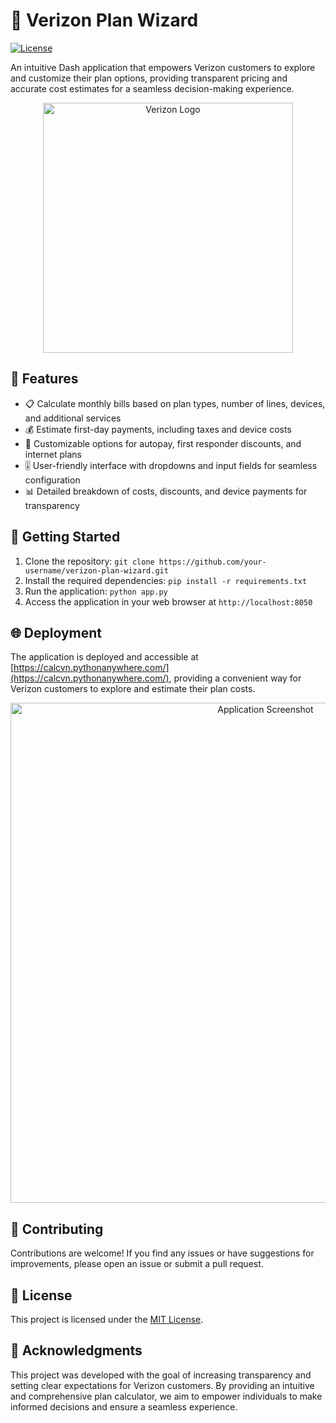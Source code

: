 # 📱 Verizon Plan Wizard

[![License](https://img.shields.io/badge/License-MIT-blue.svg)](LICENSE)

An intuitive Dash application that empowers Verizon customers to explore and customize their plan options, providing transparent pricing and accurate cost estimates for a seamless decision-making experience.

<p align="center">
  <img src="https://i.postimg.cc/T3tfN5yq/Verizon-logo-2187705026.png" alt="Verizon Logo" width="400">
</p>

## 🌟 Features

- 📋 Calculate monthly bills based on plan types, number of lines, devices, and additional services
- 💰 Estimate first-day payments, including taxes and device costs
- 🔧 Customizable options for autopay, first responder discounts, and internet plans
- 🎚️ User-friendly interface with dropdowns and input fields for seamless configuration
- 📊 Detailed breakdown of costs, discounts, and device payments for transparency

## 🚀 Getting Started

1. Clone the repository: `git clone https://github.com/your-username/verizon-plan-wizard.git`
2. Install the required dependencies: `pip install -r requirements.txt`
3. Run the application: `python app.py`
4. Access the application in your web browser at `http://localhost:8050`

## 🌐 Deployment

The application is deployed and accessible at [https://calcvn.pythonanywhere.com/](https://calcvn.pythonanywhere.com/), providing a convenient way for Verizon customers to explore and estimate their plan costs.

<p align="center">
  <img src="https://i.postimg.cc/P5st8ngY/YH-App.jpg" alt="Application Screenshot" width="800">
</p>

## 🤝 Contributing

Contributions are welcome! If you find any issues or have suggestions for improvements, please open an issue or submit a pull request.

## 📄 License

This project is licensed under the [MIT License](LICENSE).

## 🙏 Acknowledgments

This project was developed with the goal of increasing transparency and setting clear expectations for Verizon customers. By providing an intuitive and comprehensive plan calculator, we aim to empower individuals to make informed decisions and ensure a seamless experience.
